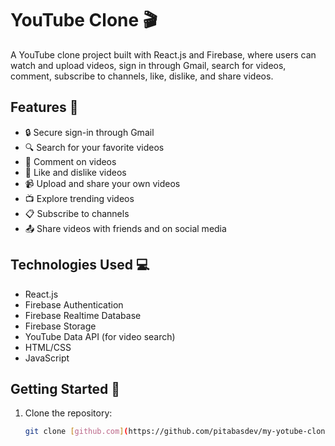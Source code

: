 # YouTube Clone 🎬

A YouTube clone project built with React.js and Firebase, where users can watch and upload videos, sign in through Gmail, search for videos, comment, subscribe to channels, like, dislike, and share videos.

## Features 🚀

- 🔒 Secure sign-in through Gmail
- 🔍 Search for your favorite videos
- 💬 Comment on videos
- 💖 Like and dislike videos
- 📹 Upload and share your own videos
- 📺 Explore trending videos
- 📋 Subscribe to channels
- 📤 Share videos with friends and on social media

## Technologies Used 💻

- React.js
- Firebase Authentication
- Firebase Realtime Database
- Firebase Storage
- YouTube Data API (for video search)
- HTML/CSS
- JavaScript

## Getting Started 🏁

1. Clone the repository:

   ```bash
   git clone [github.com](https://github.com/pitabasdev/my-yotube-clone)
